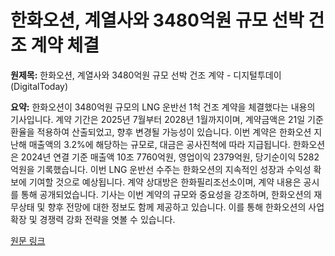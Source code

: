 # 한화오션, 계열사와 3480억원 규모 선박 건조 계약 체결

**원제목:** 한화오션, 계열사와 3480억원 규모 선박 건조 계약 - 디지털투데이 (DigitalToday)

**요약:** 한화오션이 3480억원 규모의 LNG 운반선 1척 건조 계약을 체결했다는 내용의 기사입니다.  계약 기간은 2025년 7월부터 2028년 1월까지이며, 계약금액은 21일 기준 환율을 적용하여 산출되었고, 향후 변경될 가능성이 있습니다.  이번 계약은 한화오션 지난해 매출액의 3.2%에 해당하는 규모로, 대금은 공사진척에 따라 지급됩니다.  한화오션은 2024년 연결 기준 매출액 10조 7760억원, 영업이익 2379억원, 당기순이익 5282억원을 기록했습니다.  이번 LNG 운반선 수주는 한화오션의 지속적인 성장과 수익성 확보에 기여할 것으로 예상됩니다.  계약 상대방은 한화필리조선소이며,  계약 내용은 공시를 통해 공개되었습니다.  기사는 이번 계약의 규모와 중요성을 강조하며, 한화오션의 재무상태 및 향후 전망에 대한 정보도 함께 제공하고 있습니다.  이를 통해 한화오션의 사업 확장 및 경쟁력 강화 전략을 엿볼 수 있습니다.

[원문 링크](https://www.digitaltoday.co.kr/news/articleView.html?idxno=578792)
